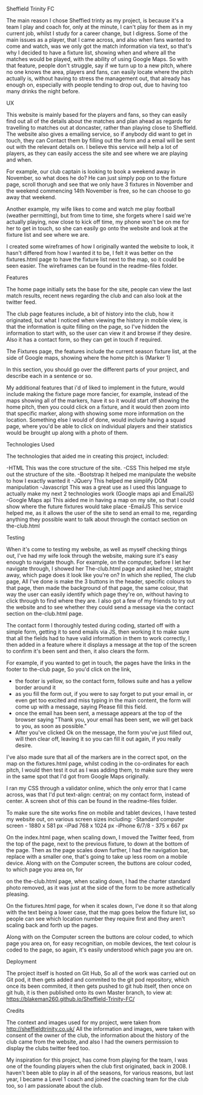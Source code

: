 Sheffield Trinity FC


The main reason I chose Sheffied trinty as my project, is because it's a team I play and coach for, only at the minute, I can't play for them as in my current job,
whilst I study for a career change, but I digress. Some of the main issues as a player, that I came across, and also when fans wanted to come and watch, was we only 
got the match information via text, so that's why I decided to have a fixture list, showing when and where all the matches would be played, with the ability of using
Google Maps. So with that feature, people don't struggle, say if we turn up to a new pitch, where no one knows the area, players and fans, can easily locate where the 
pitch actually is, without having to stress the management out, that already has enough on, especially with people tending to drop out, due to having too many drinks
the night before.


UX


This website is mainly based for the players and fans, so they can easily find out all of the details about the matches and plan ahead as regards for travelling to
matches out at doncaster, rather than playing close to Sheffield. The website also gives a emailing service, so if anybody did want to get in touch, they can Contact
them by filling out the form and a email will be sent out with the relevant details on. I believe this service will help a lot of players, as they can easily access 
the site and see where we are playing and when.

For example, our club captain is looking to book a weekend away in November, so what does he do? He can just simply pop on to the fixture page, scroll thorugh and see
that we only have 3 fixtures in November and the weekend commencing 14th November is free, so he can choose to go away that weekend.

Another example, my wife likes to come and watch me play football (weather permitting), but from time to time, she forgets where I said we're actually playing,
now close to kick off time, my phone won't be on me for her to get in touch, so she can easily go onto the website and look at the fixture list and see where we are.

I created some wireframes of how I originally wanted the website to look, it hasn't differed from how I wanted it to be, I felt it was better on the fixtures.html page
to have the fixture list next to the map, so it could be seen easier. The wireframes can be found in the readme-files folder.


Features


The home page initially sets the base for the site, people can view the last match results, recent news regarding the club and can also look at the twitter feed.

The club page features include, a bit of history into the club, how it originated, but what I noticed when viewing the history in mobile view, is that the information
is quite filling on the page, so I've hidden the information to start with, so the user can view it and browse if they desire. Also it has a contact form, 
so they can get in touch if required.

The Fixtures page, the features include the current season fixture list, at the side of Google maps, showing where the home pitch is (Marker 1)

In this section, you should go over the different parts of your project, and describe each in a sentence or so.

My additional features that i'd of liked to implement in the future, would include making the fixture page more fancier, for example, instead of the maps showing
all of the markers, have it so it would start off showing the home pitch, then you could click on a fixture, and it would then zoom into that specific marker, 
along with showing some more information on the location.
Something else I would of done, would include having a squad page, where you'd be able to click on individual players and their statistics would be brought up
along with a photo of them.


Technologies Used

The technologies that aided me in creating this project, included:

-HTML 
    This was the core structure of the site.
-CSS
    This helped me style out the structure of the site.
-Bootstrap 
    It helped me manipulate the website to how I exactly wanted it
-JQuery
    This helped me simplify DOM manipulation
-Javascript
    This was a great use as I used this language to actually make my next 2 technologies work (Google maps api and EmailJS)
-Google Maps api
    This aided me in having a map on my site, so that I could show where the future fixtures would take place
-EmailJS
    This service helped me, as it allows the user of the site to send an email to me, regarding anything they possible want to 
    talk about through the contact section on the-club.html


Testing

When it's come to testing my website, as well as myself checking things out, I've had my wife look through the website, making sure it's easy enough
to navigate though.
For example, on the computer, before I let her navigate through, I showed her The-club.html page and asked her, straight away, which page does it look
 like you're on? In which she replied, The club page, All I've done is make the 3 buttons in the header, specific colours to that page, then made the 
 background of that page, the same colour, that way the user can easily identify which page they're on, without having to click through to find where 
 they are. I also got a few of my friends to try out the website and to see whether they could send a message via the contact section on the-club.html page.

 The contact form I thoroughly tested during coding, started off with a simple form, getting it to send emails via JS, then working it to make sure that 
 all the fields had to have valid information in them to work correctly, I then added in a feature where it displays a message at the top of the screen to 
 confirm it's been sent and then, it also clears the form.

 For example, if you wanted to get in touch, the pages have the links in the footer to the-club page, So you'd click on the link,
 - the footer is yellow, so the contact form, follows suite and has a yellow border around it
 - as you fill the form out, if you were to say forget to put your email in, or even get too excited and miss typing in the main content, the form will come up
  with a message, saying Please fill this field.
 - once the email has been sent, a message appears at the top of the browser saying "Thank you, your email has been sent, we will get back to you, as soon as possible."
 - After you've clicked Ok on the message, the form you've just filled out, will then clear off, leaving it so you can fill it out again, if you really desire.

 I've also made sure that all of the markers are in the correct spot, on the map on the fixtures.html page, whilst coding in the co-ordinates for each pitch, 
 I would then test it out as I was adding them, to make sure they were in the same spot that I'd got from Google Maps originally.

 I ran my CSS through a validator online, which the only error that I came across, was that I'd put text-align: central; on my contact form, instead of center.
 A screen shot of this can be found in the readme-files folder.

 To make sure the site works fine on mobile and tablet devices, I have tested my website out, on various screen sizes including: -Standard computer screen - 1880 x 581 px 
 -iPad 768 x 1024 px -iPhone 6/7/8 - 375 x 667 px

 On the index.html page, when scaling down, I moved the Twitter feed, from the top of the page, next to the previous fixture, to down at the bottom of the page. Then as the 
 page scales down further, I had the navigation bar, replace with a smaller one, that's going to take up less room on a mobile device. Along with on the Computer screen, 
 the buttons are colour coded, to which page you area on, for 

on the the-club.html page, when scaling down, I had the charter standard photo removed, as it was just at the side of the form to be more asthetically pleasing.

On the fixtures.html page, for when it scales down, I've done it so that along with the text being a lower case, that the map goes below the fixture list, so people can 
see which location number they require first and they aren't scaling back and forth up the pages.

Along with on the Computer screen the buttons are colour coded, to which page you area on, for easy recognitian, on mobile devices, the text colour is coded to the page, 
so again, it's easily understood which page you are on.

Deployment

The project itself is hosted on Git Hub, So all of the work was carried out on Git pod, it then gets added and commited to the git pod repository, 
which once its been commited, it then gets pushed to git hub itself, then once on git hub, it is then published onto its own Master branch, 
to view at: https://blakeman260.github.io/Sheffield-Trinity-FC/


Credits

The context and images used for my project, were taken from http://sheffieldtrinity.co.uk/ All the information and images, were taken with consent of the owner of the club,
the information about the history of the club came from the website, and also I had the owners permission to display the clubs twitter feed too.

My inspiration for this project, has come from playing for the team, I was one of the founding players when the club first originated, back in 2008. I haven't been able
 to play in all of the seasons, for various reasons, but last year, I became a Level 1 coach and joined the coaching team for the club too, so I am passionate about the club.